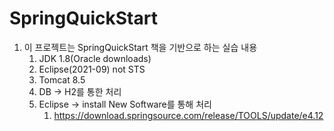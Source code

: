 # SpringQuickStart

1. 이 프로젝트는 SpringQuickStart 책을 기반으로 하는 실습 내용
   1. JDK 1.8(Oracle downloads)
   2. Eclipse(2021-09) not STS
   3. Tomcat 8.5
   4. DB -> H2를 통한 처리
   5. Eclipse -> install New Software를 통해 처리
      1. https://download.springsource.com/release/TOOLS/update/e4.12

